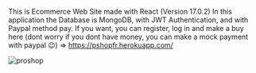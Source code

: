 This is Ecommerce Web Site made with React (Version 17.0.2)
In this application the Database is MongoDB, with JWT Authentication, and with Paypal method pay.
If you want, you can register, log in and make a buy here (dont worry if you dont have money, you can make a mock payment with paypal 😉) => https://pshopfr.herokuapp.com/

![proshop](https://user-images.githubusercontent.com/50790233/117601976-ef33fc80-b125-11eb-8a7e-9e631f1f57a4.JPG)
